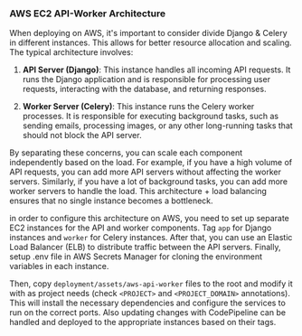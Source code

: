 ### AWS EC2 API-Worker Architecture

When deploying on AWS, it's important to consider divide Django & Celery in different instances. This allows for better resource allocation and scaling. The typical architecture involves:

1. **API Server (Django)**: This instance handles all incoming API requests. It runs the Django application and is responsible for processing user requests, interacting with the database, and returning responses.

2. **Worker Server (Celery)**: This instance runs the Celery worker processes. It is responsible for executing background tasks, such as sending emails, processing images, or any other long-running tasks that should not block the API server.

By separating these concerns, you can scale each component independently based on the load. For example, if you have a high volume of API requests, you can add more API servers without affecting the worker servers. Similarly, if you have a lot of background tasks, you can add more worker servers to handle the load. This architecture + load balancing ensures that no single instance becomes a bottleneck.

in order to configure this architecture on AWS, you need to set up separate EC2 instances for the API and worker components. Tag `app` for Django instances and `worker` for Celery instances. After that, you can use an Elastic Load Balancer (ELB) to distribute traffic between the API servers. Finally, setup .env file in AWS Secrets Manager for cloning the environment variables in each instance.

Then, copy `deployment/assets/aws-api-worker` files to the root and modify it with as project needs (check `<PROJECT>` and `<PROJECT_DOMAIN>` annotations). This will install the necessary dependencies and configure the services to run on the correct ports. Also updating changes with CodePipeline can be handled and deployed to the appropriate instances based on their tags.
